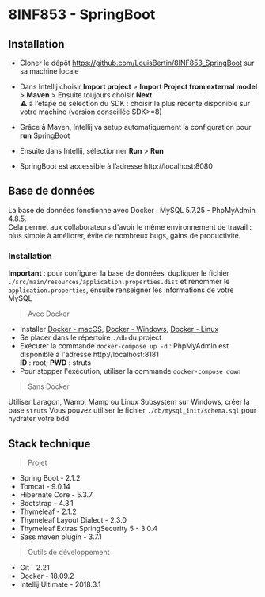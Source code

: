 # 8INF853 - SpringBoot

## Installation

* Cloner le dépôt https://github.com/LouisBertin/8INF853_SpringBoot sur sa machine locale
* Dans Intellij choisir **Import project** > **Import Project from external model** > **Maven** > Ensuite toujours choisir **Next**
<br> :warning:️ à l’étape de sélection du SDK : choisir la plus récente disponible sur votre machine (version conseillée SDK>=8)

* Grâce à Maven, Intellij va setup automatiquement la configuration pour **run** SpringBoot
* Ensuite dans Intellij, sélectionner **Run** > **Run**
* SpringBoot est accessible à l’adresse http://localhost:8080

## Base de données

La base de données fonctionne avec Docker : MySQL 5.7.25 - PhpMyAdmin 4.8.5. <br />
Cela permet aux collaborateurs d'avoir le même environnement de travail : plus simple à améliorer, évite de nombreux bugs, gains de productivité.

### Installation
**Important** : pour configurer la base de données, dupliquer le fichier `./src/main/resources/application.properties.dist` et renommer le `application.properties`, ensuite renseigner les informations de votre MySQL

> Avec Docker
* Installer [Docker - macOS](https://runnable.com/docker/install-docker-on-macos), [Docker - Windows](https://runnable.com/docker/install-docker-on-windows-10), [Docker - Linux](https://runnable.com/docker/install-docker-on-linux)
* Se placer dans le répertoire `./db` du project
* Exécuter la commande `docker-compose up -d` : PhpMyAdmin est disponible à l'adresse http://localhost:8181 <br />
**ID** : root, **PWD** : struts
* Pour stopper l'exécution, utiliser la commande `docker-compose down`

> Sans Docker

Utiliser Laragon, Wamp, Mamp ou Linux Subsystem sur Windows, créer la base `struts`
Vous pouvez utiliser le fichier `./db/mysql_init/schema.sql` pour hydrater votre bdd

## Stack technique

> Projet
* Spring Boot - 2.1.2
* Tomcat - 9.0.14
* Hibernate Core - 5.3.7
* Bootstrap - 4.3.1
* Thymeleaf - 2.1.2
* Thymeleaf Layout Dialect - 2.3.0
* Thymeleaf Extras SpringSecurity 5 - 3.0.4
* Sass maven plugin - 3.7.1

> Outils de développement
* Git - 2.21
* Docker - 18.09.2
* Intellij Ultimate - 2018.3.1
